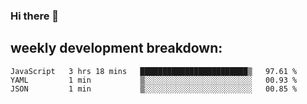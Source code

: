 ### Hi there 👋
## weekly development breakdown:
<!--START_SECTION:waka-->
```text
JavaScript   3 hrs 18 mins   ████████████████████████▒   97.61 % 
YAML         1 min           ▒░░░░░░░░░░░░░░░░░░░░░░░░   00.93 % 
JSON         1 min           ▒░░░░░░░░░░░░░░░░░░░░░░░░   00.85 % 
```
<!--END_SECTION:waka-->

<!--
**zazu7765/zazu7765** is a ✨ _special_ ✨ repository because its `README.md` (this file) appears on your GitHub profile.

Here are some ideas to get you started:

- 🔭 I’m currently working on ...
- 🌱 I’m currently learning ...
- 👯 I’m looking to collaborate on ...
- 🤔 I’m looking for help with ...
- 💬 Ask me about ...
- 📫 How to reach me: ...
- 😄 Pronouns: ...
- ⚡ Fun fact: ...
-->
